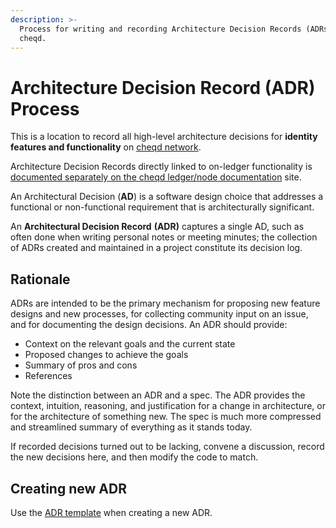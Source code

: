 ```yaml
---
description: >-
  Process for writing and recording Architecture Decision Records (ADRs) on
  cheqd.
---
```


# Architecture Decision Record (ADR) Process

This is a location to record all high-level architecture decisions for **identity features and functionality** on [cheqd network](https://docs.cheqd.io/identity/).

Architecture Decision Records directly linked to on-ledger functionality is [documented separately on the cheqd ledger/node documentation](https://docs.cheqd.io/node/architecture/adr-list) site.

An Architectural Decision (**AD**) is a software design choice that addresses a functional or non-functional requirement that is architecturally significant.

An **Architectural Decision Record** **(ADR)** captures a single AD, such as often done when writing personal notes or meeting minutes; the collection of ADRs created and maintained in a project constitute its decision log.

## Rationale

ADRs are intended to be the primary mechanism for proposing new feature designs and new processes, for collecting community input on an issue, and for documenting the design decisions. An ADR should provide:

* Context on the relevant goals and the current state
* Proposed changes to achieve the goals
* Summary of pros and cons
* References

Note the distinction between an ADR and a spec. The ADR provides the context, intuition, reasoning, and justification for a change in architecture, or for the architecture of something new. The spec is much more compressed and streamlined summary of everything as it stands today.

If recorded decisions turned out to be lacking, convene a discussion, record the new decisions here, and then modify the code to match.

## Creating new ADR

Use the [ADR template](adr-list/adr-template.md) when creating a new ADR.
